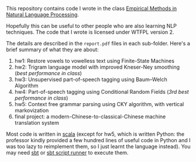 This repository contains code I wrote in the class [Empirical Methods in Natural Language Processing](http://www.isi.edu/natural-language/teaching/cs562/).Hopefully this can be useful to other people who are also learning NLP techniques. The code that I wrote is licensed under WTFPL version 2.The details are described in the `report.pdf` files in each sub-folder. Here's a brief summary of what they are about:1. hw1: Restore vowels to vowelless text using Finite-State Machines2. hw2: Trigram language model with improved Kneser-Ney smoothing (*best performance in class*)3. hw3: Unsupervised part-of-speech tagging using Baum–Welch Algorithm4. hw4: Part-of-speech tagging using Conditional Random Fields (*3rd best performance in class*)5. hw5: Context free grammar parsing using CKY algorithm, with vertical markovization6. final project: a modern-Chinese-to-classical-Chinese machine translation systemMost code is written in [scala](http://www.scala-lang.org/) (except for hw5, which is written Python: the professor kindly provided a few hundred lines of useful code in Python and I was too lazy to reimplement them, so I just learnt the language instead). You may need [sbt](http://www.scala-sbt.org/) or [sbt script runner](http://www.scala-sbt.org/release/docs/Detailed-Topics/Scripts) to execute them.